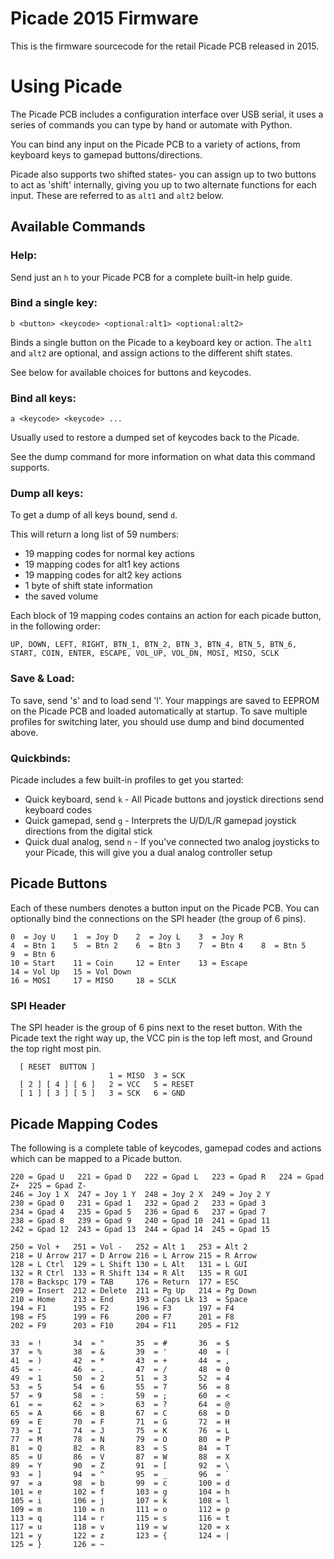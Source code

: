 # Picade 2015 Firmware

This is the firmware sourcecode for the retail Picade PCB released in 2015.

# Using Picade

The Picade PCB includes a configuration interface over USB serial, it uses a series of commands you can type by hand or automate with Python.

You can bind any input on the Picade PCB to a variety of actions, from keyboard keys to gamepad buttons/directions.

Picade also supports two shifted states- you can assign up to two buttons to act as 'shift' internally, giving you up to two alternate functions for each input. These are referred to as `alt1` and `alt2` below.

## Available Commands

### Help:

Send just an `h` to your Picade PCB for a complete built-in help guide.

### Bind a single key:

```
b <button> <keycode> <optional:alt1> <optional:alt2>
```

Binds a single button on the Picade to a keyboard key or action. The `alt1` and `alt2` are optional, and assign actions to the different shift states.

See below for available choices for buttons and keycodes.

### Bind all keys:

```
a <keycode> <keycode> ...
```

Usually used to restore a dumped set of keycodes back to the Picade.

See the dump command for more information on what data this command supports.

### Dump all keys:

To get a dump of all keys bound, send `d`.

This will return a long list of 59 numbers:

* 19 mapping codes for normal key actions
* 19 mapping codes for alt1 key actions
* 19 mapping codes for alt2 key actions
* 1 byte of shift state information
* the saved volume

Each block of 19 mapping codes contains an action for each picade button, in the following order:

```
UP, DOWN, LEFT, RIGHT, BTN_1, BTN_2, BTN_3, BTN_4, BTN_5, BTN_6, START, COIN, ENTER, ESCAPE, VOL_UP, VOL_DN, MOSI, MISO, SCLK
```

### Save & Load:

To save, send 's' and to load send 'l'. Your mappings are saved to EEPROM on the Picade PCB and loaded automatically at startup. To save multiple profiles for switching later, you should use dump and bind documented above. 

### Quickbinds:

Picade includes a few built-in profiles to get you started:

* Quick keyboard, send `k` - All Picade buttons and joystick directions send keyboard codes
* Quick gamepad, send `g` - Interprets the U/D/L/R gamepad joystick directions from the digital stick
* Quick dual analog, send `n` - If you've connected two analog joysticks to your Picade, this will give you a dual analog controller setup

## Picade Buttons

Each of these numbers denotes a button input on the Picade PCB. You can optionally bind the connections on the SPI header (the group of 6 pins).

```
0  = Joy U    1  = Joy D    2  = Joy L    3  = Joy R    
4  = Btn 1    5  = Btn 2    6  = Btn 3    7  = Btn 4    8  = Btn 5    9  = Btn 6    
10 = Start    11 = Coin     12 = Enter    13 = Escape   
14 = Vol Up   15 = Vol Down 
16 = MOSI     17 = MISO     18 = SCLK     
```

### SPI Header

The SPI header is the group of 6 pins next to the reset button. With the Picade text the right way up, the VCC pin is the top left most, and Ground the top right most pin.

```text
  [ RESET  BUTTON ]
                      1 = MISO  3 = SCK
  [ 2 ] [ 4 ] [ 6 ]   2 = VCC   5 = RESET
  [ 1 ] [ 3 ] [ 5 ]   3 = SCK   6 = GND 
```

## Picade Mapping Codes

The following is a complete table of keycodes, gamepad codes and actions which can be mapped to a Picade button.

```
220 = Gpad U   221 = Gpad D   222 = Gpad L   223 = Gpad R   224 = Gpad Z+  225 = Gpad Z-  
246 = Joy 1 X  247 = Joy 1 Y  248 = Joy 2 X  249 = Joy 2 Y  
230 = Gpad 0   231 = Gpad 1   232 = Gpad 2   233 = Gpad 3   
234 = Gpad 4   235 = Gpad 5   236 = Gpad 6   237 = Gpad 7   
238 = Gpad 8   239 = Gpad 9   240 = Gpad 10  241 = Gpad 11  
242 = Gpad 12  243 = Gpad 13  244 = Gpad 14  245 = Gpad 15  

250 = Vol +   251 = Vol -   252 = Alt 1   253 = Alt 2   
218 = U Arrow 217 = D Arrow 216 = L Arrow 215 = R Arrow 
128 = L Ctrl  129 = L Shift 130 = L Alt   131 = L GUI   
132 = R Ctrl  133 = R Shift 134 = R Alt   135 = R GUI   
178 = Backspc 179 = TAB     176 = Return  177 = ESC     
209 = Insert  212 = Delete  211 = Pg Up   214 = Pg Down 
210 = Home    213 = End     193 = Caps Lk 13  = Space   
194 = F1      195 = F2      196 = F3      197 = F4      
198 = F5      199 = F6      200 = F7      201 = F8      
202 = F9      203 = F10     204 = F11     205 = F12     

33  = !       34  = "       35  = #       36  = $       
37  = %       38  = &       39  = '       40  = (       
41  = )       42  = *       43  = +       44  = ,       
45  = -       46  = .       47  = /       48  = 0       
49  = 1       50  = 2       51  = 3       52  = 4       
53  = 5       54  = 6       55  = 7       56  = 8       
57  = 9       58  = :       59  = ;       60  = <       
61  = =       62  = >       63  = ?       64  = @       
65  = A       66  = B       67  = C       68  = D       
69  = E       70  = F       71  = G       72  = H       
73  = I       74  = J       75  = K       76  = L       
77  = M       78  = N       79  = O       80  = P       
81  = Q       82  = R       83  = S       84  = T       
85  = U       86  = V       87  = W       88  = X       
89  = Y       90  = Z       91  = [       92  = \       
93  = ]       94  = ^       95  = _       96  = `       
97  = a       98  = b       99  = c       100 = d       
101 = e       102 = f       103 = g       104 = h       
105 = i       106 = j       107 = k       108 = l       
109 = m       110 = n       111 = o       112 = p       
113 = q       114 = r       115 = s       116 = t       
117 = u       118 = v       119 = w       120 = x       
121 = y       122 = z       123 = {       124 = |       
125 = }       126 = ~       
```